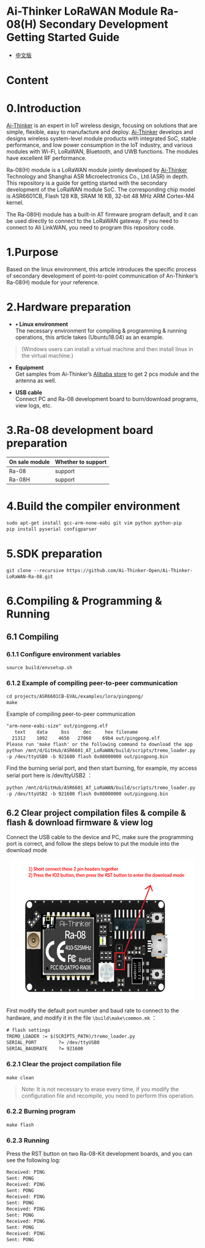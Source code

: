 # Ai-Thinker LoRaWAN Module Ra-08(H) Secondary Development Getting Started Guide

* [中文版](./readme_cn.md)

# Content

# <span id = "Introduction">0.Introduction</span>
[Ai-Thinker](https://docs.ai-thinker.com/welcome) is an expert in IoT wireless design, focusing on solutions that are simple, flexible, easy to manufacture and deploy. [Ai-Thinker](https://docs.ai-thinker.com/welcome) develops and designs wireless system-level module products with integrated SoC, stable performance, and low power consumption in the IoT industry, and various modules with Wi-Fi, LoRaWAN, Bluetooth, and UWB functions. The modules have excellent RF performance.

Ra-08(H) module is a LoRaWAN module jointly developed by [Ai-Thinker](https://docs.ai-thinker.com/welcome) Technology and Shanghai ASR Microelectronics Co., Ltd.(ASR) in depth. This repository is a guide for getting started with the secondary development of the LoRaWAN module SoC. The corresponding chip model is ASR6601CB, Flash 128 KB, SRAM 16 KB, 32-bit 48 MHz ARM Cortex-M4 kernel.

The Ra-08(H) module has a built-in AT firmware program default, and it can be used directly to connect to the LoRaWAN gateway. If you need to connect to Ali LinkWAN, you need to program this repository code.

# <span id = "aim">1.Purpose</span>
Based on the linux environment, this article introduces the specific process of secondary development of point-to-point communication of An-Thinker’s Ra-08(H) module for your reference. 

# <span id = "hardwareprepare">2.Hardware preparation</span>
- **•	Linux environment**  
The necessary environment for compiling & programming & running operations, this article takes (Ubuntu18.04) as an example.
> (Windows users can install a virtual machine and then install linux in the virtual machine.)

- **Equipment**  
Get samples from Ai-Thinker’s [Alibaba store](https://anxinke.taobao.com) to get 2 pcs module and the antenna as well. 


- **USB cable**  
Connect PC and Ra-08 development board to burn/download programs, view logs, etc.

# <span id = "aliyunprepare">3.Ra-08 development board preparation</span>

| On sale module | Whether to support |
| -------------- | ------------------ |
| Ra-08          | support            |
| Ra-08H         | support            |

# <span id = "compileprepare">4.Build the compiler environment</span>
```
sudo apt-get install gcc-arm-none-eabi git vim python python-pip
pip install pyserial configparser 
```

# <span id = "sdkprepare">5.SDK preparation</span> 

```
git clone --recursive https://github.com/Ai-Thinker-Open/Ai-Thinker-LoRaWAN-Ra-08.git
```

# <span id = "makeflash">6.Compiling & Programming & Running</span>

## 6.1 Compiling

### 6.1.1 Configure environment variables

 ```
 source build/envsetup.sh
 ```

### 6.1.2 Example of compiling peer-to-peer communication
```
cd projects/ASR6601CB-EVAL/examples/lora/pingpong/
make
```

Example of compiling peer-to-peer communication

```
"arm-none-eabi-size" out/pingpong.elf
   text    data     bss     dec     hex filename
  21312    1092    4656   27060    69b4 out/pingpong.elf
Please run 'make flash' or the following command to download the app
python /mnt/d/GitHub/ASR6601_AT_LoRaWAN/build/scripts/tremo_loader.py -p /dev/ttyUSB0 -b 921600 flash 0x08000000 out/pingpong.bin
```

Find the burning serial port, and then start burning, for example, my access serial port here is /dev/ttyUSB2 ：

```
python /mnt/d/GitHub/ASR6601_AT_LoRaWAN/build/scripts/tremo_loader.py -p /dev/ttyUSB2 -b 921600 flash 0x08000000 out/pingpong.bin
```

## 6.2 Clear project compilation files & compile & flash & download firmware & view log

Connect the USB cable to the device and PC, make sure the programming port is correct, and follow the steps below to put the module into the download mode


<p align="center">
  <img src="png\connect_en.png" width="480px" height="370px" alt="Banner" />
</p>


First modify the default port number and baud rate to connect to the hardware, and modify it in the file ```\build\make\common.mk``` ：

```
# flash settings
TREMO_LOADER := $(SCRIPTS_PATH)/tremo_loader.py
SERIAL_PORT        ?= /dev/ttyUSB0
SERIAL_BAUDRATE    ?= 921600
```

### 6.2.1 Clear the project compilation file

```
make clean
```
>Note: It is not necessary to erase every time, if you modify the configuration file and recompile, you need to perform this operation.

### 6.2.2 Burning program
```
make flash
```

### 6.2.3 Running

Press the RST button on two Ra-08-Kit development boards, and you can see the following log:

```
Received: PING
Sent: PONG
Received: PING
Sent: PONG
Received: PING
Sent: PONG
Received: PING
Sent: PONG
Received: PING
Sent: PONG
Received: PING
Sent: PONG
```
